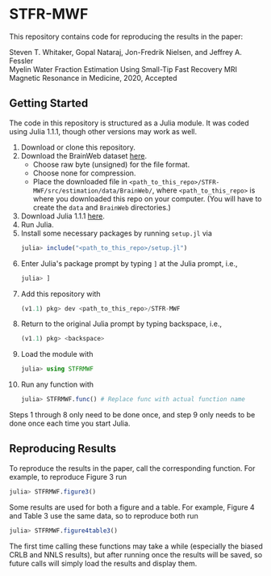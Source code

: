 # STFR-MWF
This repository contains code
for reproducing the results in the paper:

Steven T. Whitaker, Gopal Nataraj, Jon-Fredrik Nielsen, and Jeffrey A. Fessler \
Myelin Water Fraction Estimation Using Small-Tip Fast Recovery MRI \
Magnetic Resonance in Medicine, 2020, Accepted

## Getting Started
The code in this repository is structured as a Julia module.
It was coded using Julia 1.1.1,
though other versions may work as well.

1. Download or clone this repository.
2. Download the BrainWeb dataset [here](https://brainweb.bic.mni.mcgill.ca/cgi/brainweb1?alias=phantom_1.0mm_normal_crisp&download=1).
   - Choose raw byte (unsigned) for the file format.
   - Choose none for compression.
   - Place the downloaded file in `<path_to_this_repo>/STFR-MWF/src/estimation/data/BrainWeb/`,
     where `<path_to_this_repo>` is where you downloaded this repo on your computer.
     (You will have to create the `data` and `BrainWeb` directories.)
3. Download Julia 1.1.1 [here](https://julialang.org/downloads/oldreleases/).
4. Run Julia.
5. Install some necessary packages by running `setup.jl` via
   ```julia
   julia> include("<path_to_this_repo>/setup.jl")
   ```
6. Enter Julia's package prompt by typing `]` at the Julia prompt, i.e.,
   ```julia
   julia> ]
   ```
7. Add this repository with
   ```julia
   (v1.1) pkg> dev <path_to_this_repo>/STFR-MWF
   ```
8. Return to the original Julia prompt by typing backspace, i.e.,
   ```julia
   (v1.1) pkg> <backspace>
   ```
9. Load the module with
   ```julia
   julia> using STFRMWF
   ```
10. Run any function with
    ```julia
    julia> STFRMWF.func() # Replace func with actual function name
    ```

Steps 1 through 8 only need to be done once,
and step 9 only needs to be done once each time you start Julia.

## Reproducing Results
To reproduce the results in the paper, call the corresponding function.
For example, to reproduce Figure 3 run
```julia
julia> STFRMWF.figure3()
```
Some results are used for both a figure and a table.
For example, Figure 4 and Table 3 use the same data,
so to reproduce both run
```julia
julia> STFRMWF.figure4table3()
```

The first time calling these functions may take a while
(especially the biased CRLB and NNLS results),
but after running once the results will be saved,
so future calls will simply load the results and display them.
